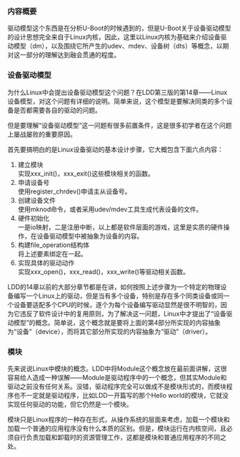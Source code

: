 ### 内容概要  

驱动模型这个东西是在分析U-Boot的时候遇到的，但是U-Boot关于设备驱动模型的设计思想完全来自于Linux内核，因此，这里以Linux内核为基础来介绍设备驱动模型（dm），以及围绕它所产生的udev、mdev、设备树（dts）等概念，以期对这一部分的理解达到融会贯通的程度。  

### 设备驱动模型  

为什么Linux中会提出设备驱动模型这个问题？在LDD第三版的第14章——Linux设备模型，对这个问题有详细的说明。简单来说，这个模型是要解决同类的多个设备是否都需要各自的驱动的问题。  

但是要理解“设备驱动模型”这一问题有很多前置条件，这是很多初学者在这个问题上屡战屡败的重要原因。  

首先要搞明白的是Linux设备驱动的基本设计步骤，它大概包含下面六点内容：  

1. 建立模块  
   实现xxx_init()，xxx_exit()这些模块相关的函数。  
2. 申请设备号  
   使用register_chrdev()申请主从设备号。  
3. 创建设备文件  
   使用mknod命令，或者采用udev/mdev工具生成代表设备的文件。  
4. 硬件初始化  
   一是io映射，二是注册中断，以上都是软件层面的游戏，这里是实质的硬件操作，在设备驱动模型中被抽象为设备的内容。  
5. 构建file_operation结构体   
   将上述要素绑定在一起。
6. 实现具体的驱动动作   
   实现xxx_open()，xxx_read()，xxx_write()等驱动相关函数。  

LDD的14章以前的大部分章节都是在讲，如何按照上述步骤为一个特定的物理设备编写一个Linux上的驱动，但是当有多个设备，特别是存在多个同类设备或同一个设备要适配多个CPU的时候，逐个为每个设备编写驱动显然是很不明智的，因为它违反了软件设计中的复用原则，为了解决这一问题，Linux中才提出了“设备驱动模型”的概念。简单说，这个概念就是要将上面的第4部分所实现的内容抽象为“设备”（device），而将其它部分所实现的内容抽象为“驱动”（driver）。  

### 模块  

先来说说Linux中模块的概念。LDD中将Module这个概念放在最前面讲解，这很容易给人造成一种误解——Module是驱动程序中的一个概念，但其实Module和驱动之前没有任何关系。没错，驱动程序完全可以做成不是模块形式的，而模块程序也不一定就是驱动程序，比如LDD一开篇写的那个Hello world的模块，它就没实现任何驱动的功能，但它仍然是一个模块。  

模块只是Linux程序的一种存在形式，从操作系统的层面来考虑，加载一个模块和加载一个普通的应用程序没有什么本质的区别。但是，模块运行在内核空间，且必须自行负责加载和卸载时的资源管理工作，这都是模块和普通应用程序的不同之处。  

